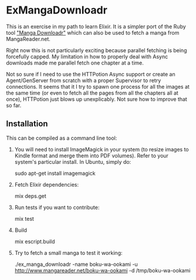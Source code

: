 # ExMangaDownloadr

This is an exercise in my path to learn Elixir. It is a simpler port of the Ruby tool ["Manga Downloadr"](https://github.com/akitaonrails/manga-downloadr) which can also be used to fetch a manga from MangaReader.net.

Right now this is not particularly exciting because parallel fetching is being forcefully capped. My limitation in how to properly deal with Async downloads made me parallel fetch one chapter at a time.

Not so sure if I need to use the HTTPotion Async support or create an Agent/GenServer from scratch with a proper Supervisor to retry connections. It seems that it I try to spawn one process for all the images at the same time (or even to fetch all the pages from all the chapters all at once), HTTPotion just blows up unexplicably. Not sure how to improve that so far.

## Installation

This can be compiled as a command line tool:

  1. You will need to install ImageMagick in your system (to resize images to Kindle format and merge them into PDF volumes). Refer to your system's particular install. In Ubuntu, simply do:

     sudo apt-get install imagemagick

  2. Fetch Elixir dependencies:

        mix deps.get

  3. Run tests if you want to contribute:

        mix test

  4. Build

        mix escript.build 

  5. Try to fetch a small manga to test it working:

        ./ex_manga_downloadr -name boku-wa-ookami -u http://www.mangareader.net/boku-wa-ookami -d /tmp/boku-wa-ookami